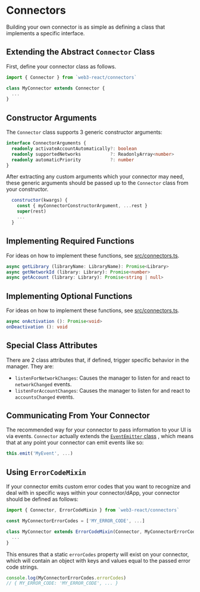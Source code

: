 # Connectors

Building your own connector is as simple as defining a class that implements a specific interface.

## Extending the Abstract `Connector` Class
First, define your connector class as follows.
```javascript
import { Connector } from `web3-react/connectors`

class MyConnector extends Connector {
  ...
}
```

## Constructor Arguments
The `Connector` class supports 3 generic constructor arguments:

```typescript
interface ConnectorArguments {
  readonly activateAccountAutomatically?: boolean
  readonly supportedNetworks           ?: ReadonlyArray<number>
  readonly automaticPriority           ?: number
}
```

After extracting any custom arguments which your connector may need, these generic arguments should be passed up to the `Connector` class from your constructor.

```javascript
  constructor(kwargs) {
    const { myConnectorConstructorArgument, ...rest }
    super(rest)
    ...
  }
```

## Implementing Required Functions

For ideas on how to implement these functions, see [src/connectors.ts](./src/connectors.ts).

```typescript
async getLibrary (libraryName: LibraryName): Promise<Library>
async getNetworkId (library: Library): Promise<number>
async getAccount (library: Library): Promise<string | null>
```

## Implementing Optional Functions

For ideas on how to implement these functions, see [src/connectors.ts](./src/connectors.ts).

```typescript
async onActivation (): Promise<void>
onDeactivation (): void
```

## Special Class Attributes
There are 2 class attributes that, if defined, trigger specific behavior in the manager. They are:

- `listenForNetworkChanges`: Causes the manager to listen for and react to `networkChanged` events.
- `listenForAccountChanges`: Causes the manager to listen for and react to `accountsChanged` events.

## Communicating From Your Connector
The recommended way for your connector to pass information to your UI is via events. `Connector` actually extends the [`EventEmitter` class](https://nodejs.org/docs/latest-v10.x/api/events.html#events_class_eventemitter) , which means that at any point your connector can emit events like so:

```javascript
this.emit('MyEvent', ...)
```

## Using `ErrorCodeMixin`
If your connector emits custom error codes that you want to recognize and deal with in specific ways within your connector/dApp, your connector should be defined as follows:

```javascript
import { Connector, ErrorCodeMixin } from `web3-react/connectors`

const MyConnectorErrorCodes = ['MY_ERROR_CODE', ...]

class MyConnector extends ErrorCodeMixin(Connector, MyConnectorErrorCodes) {
  ...
}
```

This ensures that a static `errorCodes` property will exist on your connector, which will contain an object with keys and values equal to the passed error code strings.

```javascript
console.log(MyConnectorErrorCodes.errorCodes)
// { MY_ERROR_CODE: 'MY_ERROR_CODE', ... }
```
